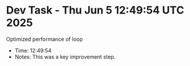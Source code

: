 # Dev Task - Thu Jun  5 12:49:54 UTC 2025
Optimized performance of loop
- Time: 12:49:54
- Notes: This was a key improvement step.
